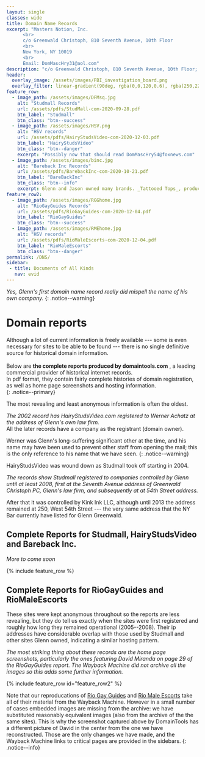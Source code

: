 ```yaml
---
layout: single
classes: wide
title: Domain Name Records
excerpt: "Masters Notion, Inc.
      <br>
      c/o Greenwald Christoph, 810 Seventh Avenue, 10th Floor
      <br>
      New York, NY 10019 
      <br>
      Email: DomMascHry31@aol.com"
description: "c/o Greenwald Christoph, 810 Seventh Avenue, 10th Floor; Email:DomMascHry31@aol.com"
header:
  overlay_image: /assets/images/FBI_investigation_board.png
  overlay_filter: linear-gradient(90deg, rgba(0,0,120,0.6), rgba(250,220,220,0.1)) 
feature_row:
  - image_path: /assets/images/DFMsq.jpg
    alt: "Studmall Records"
    url: /assets/pdfs/StudMall-com-2020-09-28.pdf
    btn_label: "Studmall"
    btn_class: "btn--success"
  - image_path: /assets/images/HSV.png
    alt: "HSV records"
    url: /assets/pdfs/HairyStudsVideo-com-2020-12-03.pdf
    btn_label: "HairyStudsVideo"
    btn_class: "btn--danger"
    excerpt: "Possibly now that should read DomMascHry54@foxnews.com"
  - image_path: /assets/images/binc.jpg
    alt: "Bareback Inc Records"
    url: /assets/pdfs/BarebackInc-com-2020-10-21.pdf
    btn_label: "BareBackInc"
    btn_class: "btn--info" 
    excerpt: Glenn and Jason owned many brands. _Tattooed Tops_, produced in Brazil, unusually has Studmall **and** Bareback Inc. on the cover. And a familiar name.
feature_row2:
  - image_path: /assets/images/RGGhome.jpg
    alt: "RioGayGuides Records"
    url: /assets/pdfs/RioGayGuides-com-2020-12-04.pdf
    btn_label: "RioGayGuides"
    btn_class: "btn--success"
  - image_path: /assets/images/RMEhome.jpg
    alt: "HSV records"
    url: /assets/pdfs/RioMaleEscorts-com-2020-12-04.pdf
    btn_label: "RioMaleEscorts"
    btn_class: "btn--danger"
permalink: /DNS/
sidebar:
 - title: Documents of All Kinds
   nav: evid
---
```


_Yes, Glenn's first domain name record really did mispell the name of his own company._
{: .notice--warning}

# Domain reports

Although a lot of current information is freely available --- some is even necessary for sites to be able to be found --- there is no single definitive source for historical domain information. <br>  <br>
Below are __the complete reports produced by domaintools.com__  , a leading commercial provider of historical internet records.  
In pdf format, they contain fairly complete histories of domain registration, as well as home page screenshots and hosting information.  
{: .notice--primary}


The most revealing and least anonymous information is often the oldest.




_The 2002 record has HairyStudsVideo.com registered to Werner Achatz at the address of
Glenn's own law firm._  
All the later records have a company as the registrant (domain owner).

Werner was Glenn's long-suffering significant other at the time, and his name may have  been used to prevent other staff from opening the mail; this is the only reference to his name that we have seen.
{: .notice--warning}

HairyStudsVideo was wound down as Studmall took off starting in 2004.

_The records show Studmall registered to companies controlled by Glenn until at least 2008, first at the Seventh Avenue address of Greenwald Christoph PC, Glenn's law firm, and subsequently at at 54th Street address._

After that it was controlled by Kink Ink LLC, although until 2013 the address remained at 250, West 54th Street --- the very same address that the NY Bar currently have listed for Glenn Greenwald.

## Complete Reports for Studmall, HairyStudsVideo and Bareback Inc.

_More to come soon_

{% include feature_row %}

## Complete Reports for RioGayGuides and RioMaleEscorts

These sites were kept anonymous throughout so the reports are less revealing, but they do tell us exactly when the sites were first registered and roughly how long they remained operational (2005--2008). Their ip addresses have considerable overlap with those used by Studmall and other sites Glenn owned, indicating a similar hosting pattern.

_The most striking thing about these records are the home page screenshots, particularly the ones featuring David Miranda on page 29 of the RioGayGuides report. The Wayback Machine did not archive all the images so this adds some further information._

{% include feature_row id="feature_row2" %}

Note that our reproducations of [Rio Gay Guides](/RioG.html) and [Rio Male Escorts](/RioE.html) take all of their material from the Wayback Machine. However in a small number of cases embedded images are missing from the archive: we have substituted reasonably equivalent images (also from the archive of the the same sites). This is why the screenshot captured above by DomainTools has a different picture of David in the center from the one we have reconstructed. Those are the only changes we have made, and the Wayback Machine links to critical pages are provided in the sidebars.
{: .notice--info}